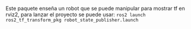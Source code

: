 Este paquete enseña un robot que se puede manipular para mostrar tf en rviz2, para lanzar el proyecto se puede usar:
```ros2 launch ros2_tf_transform_pkg robot_state_publisher.launch```
